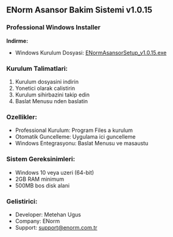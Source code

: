 ﻿## ENorm Asansor Bakim Sistemi v1.0.15

### Professional Windows Installer

**Indirme:**
- Windows Kurulum Dosyasi: [ENormAsansorSetup_v1.0.15.exe](https://github.com/metehan-ugus/ENorm-Release/releases/latest/download/ENormAsansorSetup_v1.0.15.exe)

### Kurulum Talimatlari:
1. Kurulum dosyasini indirin
2. Yonetici olarak calistirin
3. Kurulum sihirbazini takip edin
4. Baslat Menusu nden baslatin

### Ozellikler:
- Professional Kurulum: Program Files a kurulum
- Otomatik Guncelleme: Uygulama ici guncelleme
- Windows Entegrasyonu: Baslat Menusu ve masaustu

### Sistem Gereksinimleri:
- Windows 10 veya uzeri (64-bit)
- 2GB RAM minimum
- 500MB bos disk alani

### Gelistirici:
- Developer: Metehan Ugus
- Company: ENorm
- Support: support@enorm.com.tr

